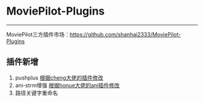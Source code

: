 MoviePilot-Plugins 
=============
----------------------
MoviePilot三方插件市场：https://github.com/shanhai2333/MoviePilot-Plugins
## 插件新增 
1. pushplus [根据cheng大佬的插件修改](https://github.com/cheng/MoviePilot-Plugins)
2. ani-strm增强 [根据honue大佬的ani插件修改](https://github.com/honue/MoviePilot-Plugins)
3. 路径关键字重命名
